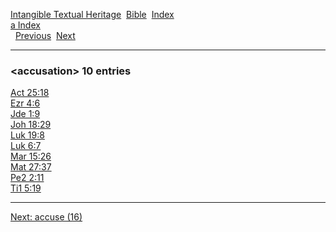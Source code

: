 [Intangible Textual Heritage](../../index)  [Bible](../index) 
[Index](index)   
[a Index](_a_)  
  [Previous](c00134)  [Next](c00136) 

------------------------------------------------------------------------

### &lt;accusation&gt; 10 entries

[Act 25:18](../kjv/act025.htm#018)  
[Ezr 4:6](../kjv/ezr004.htm#006)  
[Jde 1:9](../kjv/jde001.htm#009)  
[Joh 18:29](../kjv/joh018.htm#029)  
[Luk 19:8](../kjv/luk019.htm#008)  
[Luk 6:7](../kjv/luk006.htm#007)  
[Mar 15:26](../kjv/mar015.htm#026)  
[Mat 27:37](../kjv/mat027.htm#037)  
[Pe2 2:11](../kjv/pe2002.htm#011)  
[Ti1 5:19](../kjv/ti1005.htm#019)  

------------------------------------------------------------------------

[Next: accuse (16)](c00136)
